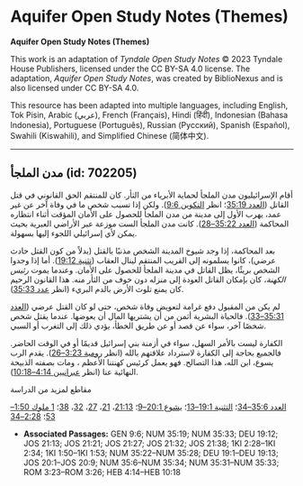 # Aquifer Open Study Notes (Themes)

**Aquifer Open Study Notes (Themes)**

This work is an adaptation of *Tyndale Open Study Notes* © 2023 Tyndale House Publishers, licensed under the CC BY\-SA 4\.0 license. The adaptation, *Aquifer Open Study Notes*, was created by BiblioNexus and is also licensed under CC BY\-SA 4\.0\.

This resource has been adapted into multiple languages, including English, Tok Pisin, Arabic (عربي), French (Français), Hindi (हिंदी), Indonesian (Bahasa Indonesia), Portuguese (Português), Russian (Русский), Spanish (Español), Swahili (Kiswahili), and Simplified Chinese (简体中文).



--------------------------------

## مدن الملجأ (id: 702205)

أقام الإسرائيليون مدن الملجأ لحماية الأبرياء من الثأر. كان للمنتقم الحق القانوني في قتل القاتل ([العدد 35:19](https://ref.ly/Num35:19)؛ انظر [التكوين 9:6](https://ref.ly/Gen9:6)). ولكن إذا تسبب شخص ما في وفاة آخر عن غير عمد، يهرب الأول إلى مدينة من مدن الملجأ للحصول على الأمان المؤقت أثناء انتظاره المحاكمة ([العدد 35:22–28](https://ref.ly/Num35:22-Num35:28)). كانت مدن الملجأ الست موزعة عبر الأراضي العبرية بحيث يمكن لأي إسرائيلي اللجوء إليها بسهولة.

بعد المحاكمة، إذا وجد شيوخ المدينة الشخص مذنبًا بالقتل (بدلاً من كون القتل حادث عرضي)، كانوا يسلمونه إلى القريب المنتقم لينال العقاب ([تثنية 19:12](https://ref.ly/Deut19:12)). أما إذا وجدوا الشخص بريئًا، يظل القاتل في مدينة الملجأ للحصول على الأمان. وعندما يموت *رئيس الكهنة*، كان بإمكان القاتل العودة إلى منزله دون خوف من الثأر منه. هذا القانون الرحيم كان يمنع تلوث الأرض بالدم البريء (انظر [عدد 35:33](https://ref.ly/Num35:33)).

لم يكن من المقبول دفع غرامة لتعويض وفاة شخص، حتى لو كان القتل عرضي ([العدد 35:31–33](https://ref.ly/Num35:31-Num35:33)). فالحياة البشرية أثمن من أن يشتريها المال أن يعوضها. عندما يقتل شخص شخصًا آخر، سواء عن قصد أو عن طريق الخطأ، يؤدي ذلك إلى التغرب أو السبي.

الكفارة ليست بالأمر السهل، سواء في أزمنة بني إسرائيل قديمًا أو في الوقت الحاضر. فالجميع بحاجة إلى الكفارة لاسترداد علاقتهم بالله (انظر [رومية 3:23–26](https://ref.ly/Rom3:23-Rom3:26)). يقدم الرب يسوع، ابن الله، هذا التصالح. فهو يعمل كرئيس كهنتنا الأعظم ، ومات بصفته الذبيحة النهائية عنا (انظر [عبرانيين 4:14–10:18](https://ref.ly/Heb4:14-Heb10:18)).

مقاطع لمزيد من الدراسة

[العدد 35:6–34](https://ref.ly/Num35:6-Num35:34)؛ [التثنية 19:1–13](https://ref.ly/Deut19:1-Deut19:13)؛ [يشوع 20:1–9](https://ref.ly/Josh20:1-Josh20:9)؛ [21:13](https://ref.ly/Josh21:13)، [21](https://ref.ly/Josh21:21)، [27](https://ref.ly/Josh21:27)، [32](https://ref.ly/Josh21:32)، [38](https://ref.ly/Josh21:38)؛ [1 ملوك 1:50–53](https://ref.ly/1Kgs1:50-1Kgs1:53)؛ [2:28–34](https://ref.ly/1Kgs2:28-1Kgs2:34)

* **Associated Passages:** GEN 9:6; NUM 35:19; NUM 35:33; DEU 19:12; JOS 21:13; JOS 21:21; JOS 21:27; JOS 21:32; JOS 21:38; 1KI 2:28–1KI 2:34; 1KI 1:50–1KI 1:53; NUM 35:22–NUM 35:28; DEU 19:1–DEU 19:13; JOS 20:1–JOS 20:9; NUM 35:6–NUM 35:34; NUM 35:31–NUM 35:33; ROM 3:23–ROM 3:26; HEB 4:14–HEB 10:18

